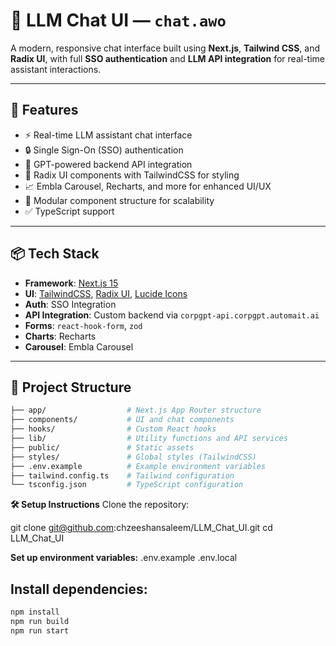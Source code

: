 # 🧠 LLM Chat UI — `chat.awo`

A modern, responsive chat interface built using **Next.js**, **Tailwind CSS**, and **Radix UI**, with full **SSO authentication** and **LLM API integration** for real-time assistant interactions.

---

## 🚀 Features

- ⚡ Real-time LLM assistant chat interface
- 🔒 Single Sign-On (SSO) authentication
- 🧠 GPT-powered backend API integration
- 🎨 Radix UI components with TailwindCSS for styling
- 📈 Embla Carousel, Recharts, and more for enhanced UI/UX
- 🧩 Modular component structure for scalability
- ✅ TypeScript support

---

## 📦 Tech Stack

- **Framework**: [Next.js 15](https://nextjs.org/)
- **UI**: [TailwindCSS](https://tailwindcss.com/), [Radix UI](https://www.radix-ui.com/), [Lucide Icons](https://lucide.dev/)
- **Auth**: SSO Integration
- **API Integration**: Custom backend via `corpgpt-api.corpgpt.automait.ai`
- **Forms**: `react-hook-form`, `zod`
- **Charts**: Recharts
- **Carousel**: Embla Carousel

---

## 📂 Project Structure

```bash
├── app/                  # Next.js App Router structure
├── components/           # UI and chat components
├── hooks/                # Custom React hooks
├── lib/                  # Utility functions and API services
├── public/               # Static assets
├── styles/               # Global styles (TailwindCSS)
├── .env.example          # Example environment variables
├── tailwind.config.ts    # Tailwind configuration
└── tsconfig.json         # TypeScript configuration
```
**🛠️ Setup Instructions**
Clone the repository:

git clone git@github.com:chzeeshansaleem/LLM_Chat_UI.git
cd LLM_Chat_UI

**Set up environment variables:**
.env.example .env.local

## Install dependencies:

```bash
npm install
npm run build
npm run start
```




